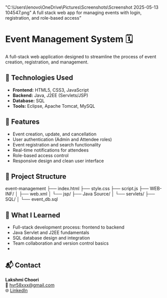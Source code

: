 "C:\Users\lenovo\OneDrive\Pictures\Screenshots\Screenshot 2025-05-13 104547.png"
A full stack web app for managing events with login, registration, and role-based access”

# Event Management System 🗓️

A full-stack web application designed to streamline the process of event creation, registration, and management.

## 🔧 Technologies Used

- **Frontend:** HTML5, CSS3, JavaScript
- **Backend:** Java, J2EE (Servlets/JSP)
- **Database:** SQL
- **Tools:** Eclipse, Apache Tomcat, MySQL

## 🚀 Features

- Event creation, update, and cancellation
- User authentication (Admin and Attendee roles)
- Event registration and search functionality
- Real-time notifications for attendees
- Role-based access control
- Responsive design and clean user interface

## 📂 Project Structure
event-management
├── index.html
├── style.css
├── script.js
├── WEB-INF/
│ ├── web.xml
│ └── jsp/
├── Java Source/
│ └── servlets/
├── SQL/
│ └── event_db.sql

## 🧠 What I Learned

- Full-stack development process: frontend to backend
- Java Servlet and J2EE fundamentals
- SQL database design and integration
- Team collaboration and version control basics
- 
## 📬 Contact

**Lakshmi Choori**  
📧 hvr58xxx@gmail.com  
🌐 [LinkedIn](https://www.linkedin.com/in/lakshmichoori)  
